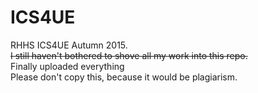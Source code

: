 # ICS4UE
RHHS ICS4UE Autumn 2015.<br> ~~I still haven't bothered to shove all my work into this repo.~~<br>Finally uploaded everything<br>Please don't copy this, because it would be plagiarism.
